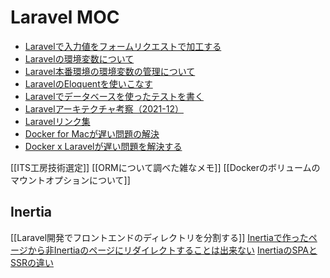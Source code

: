 # Laravel MOC

- [Laravelで入力値をフォームリクエストで加工する](Laravelで入力値をフォームリクエストで加工する.md)
- [Laravelの環境変数について](Laravelの環境変数について.md)
- [Laravel本番環境の環境変数の管理について](Laravel本番環境の環境変数の管理について.md)
- [LaravelのEloquentを使いこなす](LaravelのEloquentを使いこなす.md)
- [Laravelでデータベースを使ったテストを書く](Laravelでデータベースを使ったテストを書く.md)
- [Laravelアーキテクチャ考察（2021-12）](Laravelアーキテクチャ考察（2021-12）.md)
- [Laravelリンク集](Laravelリンク集.md)
- [Docker for Macが遅い問題の解決](Docker%20for%20Macが遅い問題の解決.md)
- [Docker x Laravelが遅い問題を解決する](Docker%20x%20Laravelが遅い問題を解決する.md)

[[ITS工房技術選定]]
[[ORMについて調べた雑なメモ]]
[[Dockerのボリュームのマウントオプションについて]]

## Inertia

[[Laravel開発でフロントエンドのディレクトリを分割する]]
[Inertiaで作ったページから非Inertiaのページにリダイレクトすることは出来ない](Inertiaで作ったページから非Inertiaのページにリダイレクトすることは出来ない.md)
[InertiaのSPAとSSRの違い](InertiaのSPAとSSRの違い.md)